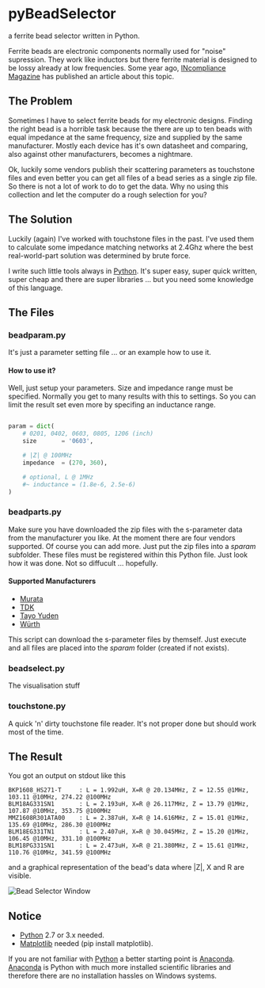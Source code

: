 pyBeadSelector
==============
a ferrite bead selector written in Python.

Ferrite beads are electronic components normally used for "noise" supression.
They work like inductors but there ferrite material is designed to be
lossy already at low frequencies. Some year ago, [INcompliance Magazine] has published an article about this topic.

The Problem
-----------
Sometimes I have to select ferrite beads for my electronic designs. Finding the right bead is a horrible task because the there are up to ten beads with equal impedance at the same frequency, size and supplied by the same manufacturer. Mostly each device has it's own datasheet and comparing, also against other manufacturers, becomes a nightmare.

Ok, luckily some vendors publish their scattering parameters as touchstone files
and even better you can get all files of a bead series as a single zip file. So there is not a lot of work to do to get the data. Why no using this collection and let the computer do a rough selection for you?


The Solution
------------
Luckily (again) I've worked with touchstone files in the past. I've used them to calculate some impedance matching networks at 2.4Ghz where the best real-world-part solution was determined by brute force.

I write such little tools always in [Python]. It's super easy, super quick written, super cheap and there are super libraries ... but you need some knowledge of this language.


The Files
---------
### beadparam.py
It's just a parameter setting file ... or an example how to use it.
#### How to use it?
Well, just setup your parameters. Size and impedance range must be specified.
Normally you get to many results with this to settings. So you can limit the result set even more by specifing an inductance range.

```python

param = dict(
    # 0201, 0402, 0603, 0805, 1206 (inch)
    size       = '0603',

    # |Z| @ 100MHz
    impedance  = (270, 360),

    # optional, L @ 1MHz
    #~ inductance = (1.8e-6, 2.5e-6)
)

```

### beadparts.py
Make sure you have downloaded the zip files with the s-parameter data from the manufacturer you like. At the moment there are four vendors supported. Of course you can add more. Just put the zip files into a *sparam* subfolder. These files must be registered within this Python file. Just look how it was done. Not so diffucult ... hopefully.

#### Supported Manufacturers
- [Murata]
- [TDK]
- [Tayo Yuden]
- [Würth]

This script can download the s-parameter files by themself. Just execute and all files are placed into the *sparam* folder (created if not exists).


### beadselect.py
The visualisation stuff


### touchstone.py
A quick 'n' dirty touchstone file reader.
It's not proper done but should work most of the time.

The Result
----------
You got an output on stdout like this

```
BKP1608_HS271-T     : L = 1.992uH, X=R @ 20.134MHz, Z = 12.55 @1MHz, 103.11 @10MHz, 274.22 @100MHz
BLM18AG331SN1       : L = 2.193uH, X=R @ 26.117MHz, Z = 13.79 @1MHz, 107.87 @10MHz, 353.75 @100MHz
MMZ1608R301ATA00    : L = 2.387uH, X=R @ 14.616MHz, Z = 15.01 @1MHz, 135.69 @10MHz, 286.30 @100MHz
BLM18EG331TN1       : L = 2.407uH, X=R @ 30.045MHz, Z = 15.20 @1MHz, 106.45 @10MHz, 331.10 @100MHz
BLM18PG331SN1       : L = 2.473uH, X=R @ 21.380MHz, Z = 15.61 @1MHz, 110.76 @10MHz, 341.59 @100MHz
```

and a graphical representation of the bead's data where |Z|, X and R are visible.

![Bead Selector Window][pyBeadSelector.png]


Notice
------
- [Python] 2.7 or 3.x needed.
- [Matplotlib] needed (pip install matplotlib).

If you are not familiar with [Python] a better starting point is [Anaconda].
[Anaconda] is Python with much more installed scientific libraries and therefore there are no installation hassles on Windows systems.


[INcompliance Magazine]: http://incompliancemag.com/article/all-ferrite-beads-are-not-created-equal-understanding-the-importance-of-ferrite-bead-material-behavior/
[Murata]: http://www.murata.com/en-us/tool/sparameter/ferritebead/
[TDK]: https://product.tdk.com/info/en/technicalsupport/tvcl/general/beads.html
[Tayo Yuden]: http://www.yuden.co.jp/ut/product/support/pdf_spice_spara/
[Würth]: http://www.we-online.de/web/de/electronic_components/toolbox_pbs/S_Parameter_1.php
[Python]: http://www.python.org
[Matplotlib]: http://matplotlib.org/
[Anaconda]: https://www.continuum.io

[pyBeadSelector.png]: https://github.com/kungpfui/pyBeadSelector/blob/master/images/pyBeadSelector.png "Bead Selector Window"

